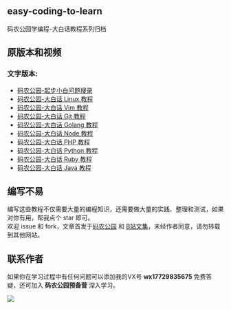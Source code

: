 ## easy-coding-to-learn

码农公园学编程-大白话教程系列归档

## 原版本和视频

### 文字版本:  
- [码农公园-起步小白问题搜录](http://www.develop-developer.com/topics/ru7mRRMXL4ZNQosxS)
- [码农公园-大白话 Linux 教程](http://www.develop-developer.com/topics/JWuEYAXx6665hszXe)
- [码农公园-大白话 Vim 教程](http://www.develop-developer.com/topics/tbSWMYeRubuDotbvn)
- [码农公园-大白话 Git 教程](http://www.develop-developer.com/topics/7iESoSi7bXYkdfM4z)
- [码农公园-大白话 Golang 教程](http://www.develop-developer.com/topics/ozbedgRzAbYy3xgcD)
- [码农公园-大白话 Node 教程](http://www.develop-developer.com/topics/u2FMkKa6ZcnThbvSz)
- [码农公园-大白话 PHP 教程](http://www.develop-developer.com/topics/efupY3vfgPGDyo53X)
- [码农公园-大白话 Python 教程](http://www.develop-developer.com/topics/tQ5iBaLqiezesMe62)
- [码农公园-大白话 Ruby 教程](https://www.develop-developer.com/topics/hoNtdByiEWJBKxsuC)
- [码农公园-大白话 Java 教程](https://www.develop-developer.com/topics/7ppEJZSzsTBYt6dL4)

## 编写不易

编写这些教程不仅需要大量的编程知识，还需要做大量的实践、整理和测试，如果对你有用，帮我点个 star 即可。  
欢迎 issue 和 fork，文章首发于[码农公园](http://develop-developer.com) 和 [B站文集](https://space.bilibili.com/405854455)，未经作者同意，请勿转载到其他网站。

## 联系作者

如果你在学习过程中有任何问题可以添加我的VX号 **wx17729835675** 免费答疑，还可加入 **码农公园预备营** 深入学习。

![](http://develop-developer.oss-cn-hangzhou.aliyuncs.com/images/oupmvGcz7eJ43LmJX-mMqaGbMdrKH498oR6Sh5IzXL.jpeg?x-oss-process=style/txt-water)
